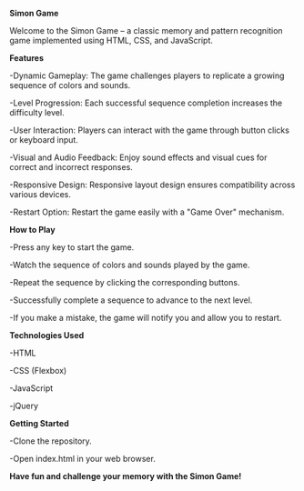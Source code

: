 **Simon Game**

Welcome to the Simon Game – a classic memory and pattern recognition game implemented using HTML, CSS, and JavaScript.

**Features**

-Dynamic Gameplay: The game challenges players to replicate a growing sequence of colors and sounds.

-Level Progression: Each successful sequence completion increases the difficulty level.

-User Interaction: Players can interact with the game through button clicks or keyboard input.

-Visual and Audio Feedback: Enjoy sound effects and visual cues for correct and incorrect responses.

-Responsive Design: Responsive layout design ensures compatibility across various devices.

-Restart Option: Restart the game easily with a "Game Over" mechanism.


**How to Play**

-Press any key to start the game.

-Watch the sequence of colors and sounds played by the game.

-Repeat the sequence by clicking the corresponding buttons.

-Successfully complete a sequence to advance to the next level.

-If you make a mistake, the game will notify you and allow you to restart.


**Technologies Used**

-HTML

-CSS (Flexbox)

-JavaScript

-jQuery

__Getting Started__

-Clone the repository.

-Open index.html in your web browser.

**Have fun and challenge your memory with the Simon Game!**
